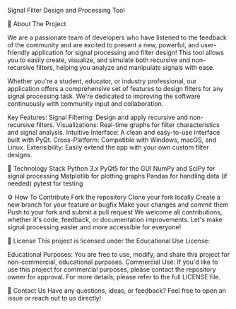 Signal Filter Design and Processing Tool

🚀 About The Project

We are a passionate team of developers who have listened to the feedback of the community and are excited to present a new, powerful, and user-friendly application for signal processing and filter design! This tool allows you to easily create, visualize, and simulate both recursive and non-recursive filters, helping you analyze and manipulate signals with ease.

Whether you're a student, educator, or industry professional, our application offers a comprehensive set of features to design filters for any signal processing task. We're dedicated to improving the software continuously with community input and collaboration.

Key Features:
Signal Filtering: Design and apply recursive and non-recursive filters.
Visualizations: Real-time graphs for filter characteristics and signal analysis.
Intuitive Interface: A clean and easy-to-use interface built with PyQt.
Cross-Platform: Compatible with Windows, macOS, and Linux.
Extensibility: Easily extend the app with your own custom filter designs.

🤖 Technology Stack
Python 3.x
PyQt5 for the GUI
NumPy and SciPy for signal processing
Matplotlib for plotting graphs
Pandas for handling data (if needed)
pytest for testing

⚙️ How To Contribute
Fork the repository
Clone your fork locally
Create a new branch for your feature or bugfix
Make your changes and commit them
Push to your fork and submit a pull request
We welcome all contributions, whether it's code, feedback, or documentation improvements. Let's make signal processing easier and more accessible for everyone!

📜 License
This project is licensed under the Educational Use License:

Educational Purposes: You are free to use, modify, and share this project for non-commercial, educational purposes.
Commercial Use: If you'd like to use this project for commercial purposes, please contact the repository owner for approval.
For more details, please refer to the full LICENSE file.

🤝 Contact Us
Have any questions, ideas, or feedback? Feel free to open an issue or reach out to us directly!

